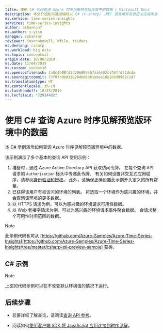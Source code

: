 ```yaml
---
title: 使用 C# 代码查询 Azure 时序见解预览版环境中的数据 | Microsoft Docs
description: 本文介绍如何通过编码以 C# (C-sharp) .NET 语言编写的自定义应用来查询 Azure 时序见解环境中的数据。
ms.service: time-series-insights
services: time-series-insights
author: ashannon7
ms.author: v-yiso
manager: cshankar
reviewer: jasonwhowell, kfile, tsidocs
ms.devlang: csharp
ms.workload: big-data
ms.topic: conceptual
origin.date: 10/08/2019
ms.date: 11/04/2019
ms.custom: seodec18
ms.openlocfilehash: 1a0c4b00fd1a2068693b7aa5602c2404fd51dcda
ms.sourcegitcommit: 73f07c008336204bd69b1e0ee188286d0962c1d7
ms.translationtype: HT
ms.contentlocale: zh-CN
ms.lasthandoff: 10/25/2019
ms.locfileid: "72914402"
---
```

# <a name="query-data-from-the-azure-time-series-insights-preview-environment-using-c"></a>使用 C# 查询 Azure 时序见解预览版环境中的数据

本 C# 示例演示如何查询 Azure 时序见解预览版环境中的数据。

该示例演示了多个基本的查询 API 使用示例：

1. 准备时，通过 Azure Active Directory API 获取访问令牌。 在每个查询 API 请求的 `Authorization` 标头中传递此令牌。 有关如何设置非交互式应用程序，请参阅[身份验证和授权](time-series-insights-authentication-and-authorization.md)。 此外，请确保正确设置此示例开头定义的所有常量。
1. 已获得该用户有权访问的环境的列表。 将选取一个环境作为感兴趣的环境，并会查询该环境的更多数据。
1. 以 HTTPS 请求为例，可以为感兴趣的环境请求可用性数据。
1. 以 Web 套接字请求为例，可以为感兴趣的环境请求事件聚合数据。 会请求整个可用性时间范围的数据。

> [!NOTE]
> 此示例代码也可从 [https://github.com/Azure-Samples/Azure-Time-Series-Insights](https://github.com/Azure-Samples/Azure-Time-Series-Insights/tree/master/csharp-tsi-preview-sample) 获得。

## <a name="c-example"></a>C# 示例

<!--[!code-csharp[csharpquery-example](~/samples-tsi/csharp-tsi-preview-sample/DataPlaneClientSampleApp/Program.cs)]-->

> [!NOTE]
> 上面的代码示例可以在不改变默认环境值的情况下运行。

## <a name="next-steps"></a>后续步骤

- 若要详细了解查询，请阅读[查询 API 参考](/rest/api/time-series-insights/preview-query)。

- 阅读如何[使用客户端 SDK 将 JavaScript 应用连接到时序见解](https://github.com/microsoft/tsiclient)。